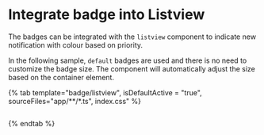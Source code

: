 # Integrate badge into Listview

The badges can be integrated with the `listview` component to indicate new notification with colour based on priority.

In the following sample, `default` badges are used and there is no need to customize the
badge size. The component will automatically adjust the size based on the container element.

{% tab template="badge/listview", isDefaultActive = "true", sourceFiles="app/**/*.ts", index.css"  %}

```typescript

```

{% endtab %}
